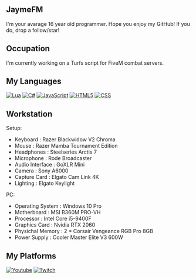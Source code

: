 ## JaymeFM
I'm your avarage 16 year old programmer. Hope you enjoy my GitHub! If you do, drop a follow/star!

## Occupation
I'm currently working on a Turfs script for FiveM combat servers.

## My Languages
[![Lua](https://img.shields.io/badge/lua-%232C2D72.svg?style=for-the-badge&logo=lua&logoColor=white)](https://bit.ly/Lua-JaymeFM)
[![C#](https://img.shields.io/badge/c%23-%23239120.svg?style=for-the-badge&logo=c-sharp&logoColor=white)](https://bit.ly/3Ie3NWJ)
[![JavaScript](https://img.shields.io/badge/javascript-%23323330.svg?style=for-the-badge&logo=javascript&logoColor=%23F7DF1E)](https://bit.ly/JavaScript-JaymeFM)
[![HTML5](https://img.shields.io/badge/html5-%23E34F26.svg?style=for-the-badge&logo=html5&logoColor=white)](http://bit.ly/3RNumW6)
[![CSS](https://img.shields.io/badge/css3-%231572B6.svg?style=for-the-badge&logo=css3&logoColor=whit)](http://bit.ly/3K0NKgm)

## Workstation
Setup:
- Keyboard : Razer Blackwidow V2 Chroma
- Mouse : Razer Mamba Tournament Edition
- Headphones : Steelseries Arctis 7
- Microphone : Rode Broadcaster
- Audio Interface : GoXLR Mini
- Camera : Sony A6000
- Capture Card : Elgato Cam Link 4K
- Lighting : Elgato Keylight

PC:
- Operating System : Windows 10 Pro
- Motherboard : MSI B360M PRO-VH 
- Processor : Intel Core i5-9400F
- Graphics Card : Nvidia RTX 2060 
- Physichal Memory : 2 * Corsair Vengeance RGB Pro 8GB
- Power Supply : Cooler Master Elite V3 600W

## My Platforms 
[![Youtube](https://img.shields.io/badge/YouTube-%23FF0000.svg?style=for-the-badge&logo=YouTube&logoColor=white)](https://www.youtube.com/jaymefm)
[![Twitch](https://img.shields.io/badge/Twitch-%239146FF.svg?style=for-the-badge&logo=Twitch&logoColor=white)](https://www.twitch.tv/jaymefm)
